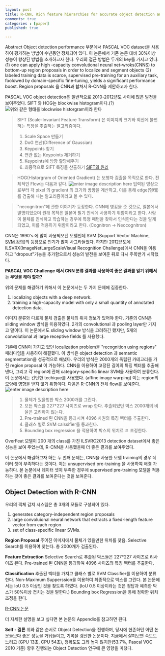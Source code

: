 ```yaml
---
layout: post
title: R-CNN, Rich feature hierarchies for accurate object detection and semantic segmentation
comments: true
categories : [paper]
published: true

---
```


Abstract
Object detection performance 부분에서 PASCAL VOC dataset을 사용하여 평가하는 방법이 수년동안 정체되어 있다. 이 논문에서 기존 논문 대비 30%이상 성능이 향상된 방법을 소개하고자 한다. 우리의 접근 방법은 두개의 key를 가지고 있다. 
(1) one can apply high -capacity convolutional neural net-wroks(CNNS) to bottom-up region proposals in order to localize and segment objects 
(2) labeled training data is scarce, supervised pre-training for an auxiliary task, foolowed by domain-specific fine-tuning, yields a significant performance boost.
Region proposals 을 CNN과 합쳐서 R-CNN을 제안하고자 한다.

PASCAL VOC object detection은 일반적으로 2010-2012년도 사이에 많은 발전을 보여주었다. SIFT 와 HOG는 blockwise histogram이다.(?)
![위와 같은 형태를 blockwise historgram이라 한다](https://ifh.cc/g/by0LTy.png) 
> SIFT (Scale-Invariant Feature Transform) 은 이미지의 크기와 회전에 불변하는 특징을 추출하는 알고리즘이다. 
> 1) Scale Space 만들기
> 2) DoG 연산(Difference of Gaussian)
> 3) Keypoints 찾기
> 4) 연관 없는 Keypoints 제거하기
> 5) Keypoints에 방향 할당해주기
> 6) 최종적으로 SIFT 특징들 산출하기
> [SIFT의 원리](https://bskyvision.com/entry/SIFT-Scale-Invariant-Feature-Transform%EC%9D%98-%EC%9B%90%EB%A6%AC)

> HOG(Historgram of Oriented Gradient) 는 보행자 검출을 목적으로 한다. 전체적인 Flow는 다음과 같다. ![enter image description here](https://ifh.cc/g/xb2WOx.png)
> 입력된 영상으로부터 각 pixel 의 gradient 의 크기와 방향을 계산하고, 이를 통해 edge(형태)를 검출해 내는 알고리즘이라고 볼 수 있다.  

> "necognitron"에 관한 이야기가 등장한다. CNN에 영감을 준 것으로, 일본에서 발명되었으며 원래 목적은 일본어 필기 인식에 사용하기 위함이라고 한다. 사람이 물체를 인식하고 학습하는 경우에 특정 패턴을 찾아서 인식한다는 것을 알게 되었고, 이를 적용하기 위함이라고 한다. (Cognitron -> Neocognitron) 

CNN은 1990's 에 많이 사용되오던 모델인데 SVM (Support Vector Machine, [SVM 강의](https://www.youtube.com/watch?v=Q8BLxJlIiOk))의 등장으로 인기가 많이 사그라들었다. 
하지만 2012년도에 ILSVRX(ImageNetLargeScaleVisual Recognition Challenge)에서 CNN을 이용하고 "dropout"기능을 추가함으로서 성능의 발전을 보여준 뒤로 다시 주목받기 시작했다. 

**PASCAL VOC Challenge 에서 CNN 분류 결과를 사용하여 좋은 결과를 얻기 위해서는 무엇을 해야 할까?**

위의 문제를 해결하기 위해서 이 논문에서는 두 가지 문제에 집중한다. 
1) localizing objects with a deep network.
2) training a high-capacity model with only a small quantity of annotated detection data.

이미지 분류와 다르게 물체 검출은 물체의 위치 정보가 있어야 한다. 기존의 CNN은 sliding window 방식을 이용하였다. 2개의 convolutional 과 pooling layer만 가지고 말이다. 이 논문에서도 sliding window 방식을 고려하긴 했지만, 5개의 convolutional 과 large receptive fields 를 사용했다.

기존에 CNN이 가지고 있던 localization problem을 "recognition using regions" 패러다임을 사용하여 해결했다. 이 방식은 object detection 과 semantic segmentation을 성공적으로 해냈다. 우리의 방식은 2000개의 독립된 카테고리를 가진 region proposal 이 가능하다. CNN을 이용하여 고정된 길이의 특징 벡터를 추출해 낸다, 그리고 각 region에 관해 category-specific linear SVM을 사용하여 분류한다. 이 논문에서는 간단한 techique를 사용했다. (affine image warping) 이는 region의 모양에 영향을 받지 않기 위함이다.  다음은 R-CNN의 전체 flow를 보여준다.
![enter image description here](https://ifh.cc/g/CbvpZG.png)

> 1. 물체가 있을법한 박스 2000개를 그린다.
> 2. 모든 박스를 227*227 사이즈로 wrap 한다. 추출되었던 박스 2000개의 비율은 고려하지 않는다.
> 3. Pre-trained 된 CNN을 통과시켜 4096 차원의 특징 벡터를 추출한다. 
> 4. 클래스 별로 SVM calssifier를 통과한다.
> 5. Bounding box regression 을 적용하여 박스의 위치르 ㄹ 조정한다.

OverFeat 모델이 200 개의 class를 가진 ILSVRC2013 detection dataset에서 좋은 성능을 보여 주었는데, R-CNN을 사용했을때 더 좋은 결과를 보여주었다.

이 논문에서 해결하고자 하는 두 번째 문제는, CNN을 사용한 모델 training의 경우 데이터 셋이 부족하다는 것이다. 이는 unsupervised pre-training 을 사용하여 해결 가능하다. 본 논문에서 데이터 셋이 부족한 경우에 supervised pre-training 모델을 적용하는 것이 좋은 결과를 보여준다는 것을 보여준다. 



## Object Detection with R-CNN
우리의 객체 감지 시스템은 총 3개의 모듈로 구성되어 있다.
1) generates category-independent region proposals
2) large convoluional neural network that extracts a fixed-length feature vector from each region
3) set of class-specific linear SVMs. 

**Region Proposal**
주어진 이미지에서 물체가 있을만한 위치를 찾음. Selective Search를 이용하여 찾는다. 총 2000개가 검출된다.

**Feature Extraction**
Selective Search로 추출된 박스들은 227*227 사이즈로 리사이즈 된다. Pre-trained 된 CNN을 통과화여 4096 사이즈의 특징 벡터를 추출한다.

**Classification**
추출된 벡터를 가지고 클래스 별로 SVM Classifier를 이용하여 분류한다. Non-Maximum Supperssion을 이용하여 최종적으로 박스를 그린다. 본 논문에서는 IoU 0.5 이상인 것을 찾도록 하였다. (IoU 0.5 이상이라는 것은 정답과 예측한 박스가 50%이상 겹치는 것을 말한다.) Bounding box Regression을 통해 정확한 위치 조정을 한다.

[R-CNN 논문](https://arxiv.org/abs/1311.2524)

더 자세한 설명을 보고 싶다면 본 논문의 Appendix를 참고하면 된다.

**Self - 결론**
위와 같은 순서로 Object Detection을 진행하며, 당시에 현존하던 어떤 논문들보다 좋은 성능을 거둬들이고, 기록을 갱신한 논문이다. 지금에서 살펴보면 속도도 느리고 (GPU 13초, CPU 54초), 정확도도 그리 높지 않지만(53.7%, Pascal VOC 2010 기준) 향후 진행되는 Object Detection 연구에 큰 영향을 미쳤다.
